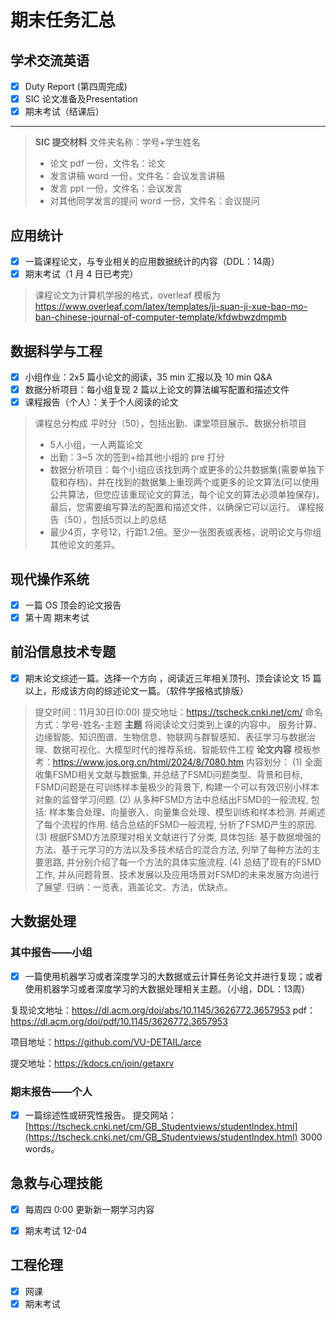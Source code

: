 # 期末任务汇总

## 学术交流英语

*   [x] Duty Report (第四周完成)
*   [x] SIC 论文准备及Presentation
*   [x] 期末考试（结课后）
---
> **SIC 提交材料** 文件夹名称：学号+学生姓名
> * 论文 pdf 一份，文件名：论文
> * 发言讲稿 word 一份，文件名：会议发言讲稿
> * 发言 ppt 一份，文件名：会议发言
> * 对其他同学发言的提问 word 一份，文件名：会议提问


## 应用统计

*   [x] 一篇课程论文，与专业相关的应用数据统计的内容（DDL：14周）
*   [x] 期末考试（1 月 4 日已考完）

>   课程论文为计算机学报的格式，overleaf 模板为 https://www.overleaf.com/latex/templates/ji-suan-ji-xue-bao-mo-ban-chinese-journal-of-computer-template/kfdwbwzdmpmb

## 数据科学与工程

*   [x] 小组作业：2x5 篇小论文的阅读，35 min 汇报以及 10 min Q&A
*   [x] 数据分析项目：每小组复现 2 篇以上论文的算法编写配置和描述文件
*   [x] 课程报告（个人）：关于个人阅读的论文

>   课程总分构成
>   平时分（50），包括出勤、课堂项目展示、数据分析项目
>   *   5人小组，一人两篇论文
>   *   出勤：3~5 次的签到+给其他小组的 pre 打分
>   *   数据分析项目：每个小组应该找到两个或更多的公共数据集(需要单独下载和存档)，并在找到的数据集上重现两个或更多的论文算法(可以使用公共算法，但您应该重现论文的算法，每个论文的算法必须单独保存)。最后，您需要编写算法的配置和描述文件，以确保它可以运行。
>   课程报告（50），包括5页以上的总结
>   *   最少4页，字号12，行距1.2倍。至少一张图表或表格，说明论文与你组其他论文的差异。

## 现代操作系统
-   [x] 一篇 OS 顶会的论文报告
-   [x] 第十周 期末考试

## 前沿信息技术专题

*   [x] 期末论文综述一篇。选择一个方向 ，阅读近三年相关顶刊、顶会读论文 15 篇以上，形成该方向的综述论文一篇。（软件学报格式排版）

>   提交时间：11月30日(0:00)
>   提交地址：https://tscheck.cnki.net/cm/
>   命名方式：学号-姓名-主题
>   **主题**
>   将阅读论文归类到上课的内容中。
>   服务计算、边缘智能、知识图谱、生物信息、物联网与群智感知、表征学习与数据治理、数据可视化、大模型时代的推荐系统、智能软件工程
>   **论文内容**
>   模板参考：https://www.jos.org.cn/html/2024/8/7080.htm
>   内容划分：
>   (1) 全面收集FSMD相关文献与数据集, 并总结了FSMD问题类型、背景和目标, FSMD问题是在可训练样本量极少的背景下, 构建一个可以有效识别小样本对象的监督学习问题.
>   (2) 从多种FSMD方法中总结出FSMD的一般流程, 包括: 样本集合处理、向量嵌入、向量集合处理、模型训练和样本检测. 并阐述了每个流程的作用. 结合总结的FSMD一般流程, 分析了FSMD产生的原因.
>   (3) 根据FSMD方法原理对相关文献进行了分类, 具体包括: 基于数据增强的方法、基于元学习的方法以及多技术结合的混合方法, 列举了每种方法的主要思路, 并分别介绍了每一个方法的具体实施流程.
>   (4) 总结了现有的FSMD工作, 并从问题背景、技术发展以及应用场景对FSMD的未来发展方向进行了展望.
>   归纳：一览表，涵盖论文、方法，优缺点。



## 大数据处理

### 其中报告——小组
*   [x] 一篇使用机器学习或者深度学习的大数据或云计算任务论文并进行复现；或者使用机器学习或者深度学习的大数据处理相关主题。（小组，DDL：13周）

复现论文地址：https://dl.acm.org/doi/abs/10.1145/3626772.3657953 
pdf： https://dl.acm.org/doi/pdf/10.1145/3626772.3657953

项目地址：https://github.com/VU-DETAIL/arce

提交地址：https://kdocs.cn/join/getaxrv

### 期末报告——个人
* [x] 一篇综述性或研究性报告。
提交网站：[https://tscheck.cnki.net/cm/GB_Studentviews/studentIndex.html](https://tscheck.cnki.net/cm/GB_Studentviews/studentIndex.html)
3000 words。



## 急救与心理技能

*   [x] 每周四 0:00 更新新一期学习内容
*   [x] 期末考试 12-04



## 工程伦理

*   [x] 网课
*   [x] 期末考试
